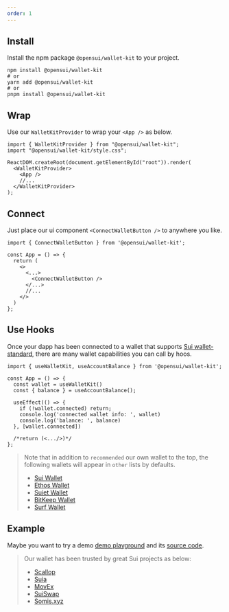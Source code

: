 ```yaml
---
order: 1
---
```


## Install

Install the npm package `@opensui/wallet-kit` to your project.

```shell
npm install @opensui/wallet-kit
# or
yarn add @opensui/wallet-kit
# or
pnpm install @opensui/wallet-kit
```

## Wrap

Use our `WalletKitProvider` to wrap your `<App />` as below.

```
import { WalletKitProvider } from "@opensui/wallet-kit";
import "@opensui/wallet-kit/style.css";

ReactDOM.createRoot(document.getElementById("root")).render(
  <WalletKitProvider>
    <App />
    //...
  </WalletKitProvider>
);
```

## Connect

Just place our ui component `<ConnectWalletButton />` to anywhere you like.

```
import { ConnectWalletButton } from '@opensui/wallet-kit';

const App = () => {
  return (
    <>
      <...>
        <ConnectWalletButton />
      </...>
      //...
    </>
  )
};
```

## Use Hooks

Once your dapp has been connected to a wallet that supports [Sui wallet-standard](https://github.com/MystenLabs/sui/tree/main/sdk/wallet-adapter/packages/wallet-standard),
there are many wallet capabilities you can call by hoos.

```
import { useWalletKit, useAccountBalance } from '@opensui/wallet-kit';

const App = () => {
  const wallet = useWalletKit()
  const { balance } = useAccountBalance();

  useEffect(() => {
    if (!wallet.connected) return;
    console.log('connected wallet info: ', wallet)
    console.log('balance: ', balance)
  }, [wallet.connected])

  /*return (<.../>)*/
};
```

> Note that in addition to `recommended` our own wallet to the top, the following wallets will appear in `other` lists by defaults.
> - [Sui Wallet](https://chrome.google.com/webstore/detail/sui-wallet/opcgpfmipidbgpenhmajoajpbobppdil)
> - [Ethos Wallet](https://chrome.google.com/webstore/detail/ethos-sui-wallet/mcbigmjiafegjnnogedioegffbooigli)
> - [Suiet Wallet](https://chrome.google.com/webstore/detail/ethos-sui-wallet/mcbigmjiafegjnnogedioegffbooigli)
> - [BitKeep Wallet](https://chrome.google.com/webstore/detail/bitkeep-crypto-nft-wallet/jiidiaalihmmhddjgbnbgdfflelocpak)
> - [Surf Wallet](https://chrome.google.com/webstore/detail/surf-sui-wallet/emeeapjkbcbpbpgaagfchmcgglmebnen)


## Example

Maybe you want to try a demo [demo playground](https://master.d1sepqty4ktlu4.amplifyapp.com/) and its [source code](https://github.com/opensuiwallet/wallet-kit/tree/master/playground).

> Our wallet has been trusted by great Sui projects as below:
> - [Scallop](https://scallop.io/)
> - [Suia](https://suia.io)
> - [MovEx](https://www.movex.exchange/)
> - [SuiSwap](https://suiswap.app/)
> - [Somis.xyz](https://somis.xyz/)

